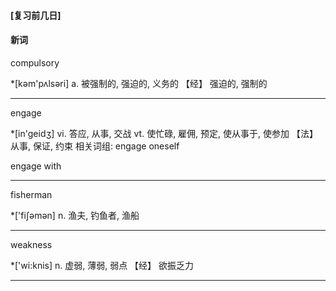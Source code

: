 #### [复习前几日]





#### **新词**



compulsory

*[kәm'pʌlsәri]
a. 被强制的, 强迫的, 义务的
【经】 强迫的, 强制的

------

engage

*[in'geidʒ]
vi. 答应, 从事, 交战
vt. 使忙碌, 雇佣, 预定, 使从事于, 使参加
【法】 从事, 保证, 约束
相关词组:
 engage oneself

engage with

------

fisherman

*['fiʃәmәn]
n. 渔夫, 钓鱼者, 渔船

------

weakness

*['wi:knis]
n. 虚弱, 薄弱, 弱点
【经】 欲振乏力

------

